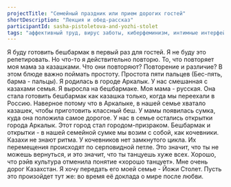 ```yaml
---
projectTitle: "Семейный праздник или прием дорогих гостей"
shortDescription: "Лекция и обед-рассказ"
participantId: sasha-pistoletova-and-yozhi-stolet
tags: "аффективный труд, вирус заботы, киберфеминизм, интимные интерфейсы, отравление, практики самих себя, террор родства"
---
```

Я буду готовить бешбармак в первый раз для гостей. Я не буду это репетировать. Но что-то я действительно повторю. То, что повторяет моя мама за казашками. Что они повторяют? Повторение и различие? В этом блюде важно поймать простоту. Простота пяти пальцев (Бес-пять, барма - пальцы). Я родилась в городе Аркалык. У нас смешанная с казахами семья. Я выросла на бешбармаке. Моя мама - русская. Она стала готовить бешбармак как казашка только, когда мы переехали в Россию. Наверное потому что в Аркалыке, в нашей семье хватало казашек, чтобы приготовить классный беш.  У мамы появилась сумка, куда она положила самое дорогое. У нас в семье остались открытки города Аркалык. Этот город стал городом-призраком. Бешбармак и открытки - в нашей семейной
сумке мы возим с собой, как кочевники. Казахи не знают ритма. У кочевников нет замкнутого цикла. Их перемещения происходят по серповидной петле. Это значит, что ты не можешь вернуться, и это значит, что ты танцуешь хуже всех. Хорошо, что рэйв культура отменила понятие «хорошо танцует». Мне очень дорог Казахстан. Я хочу передать его моей семье - Йожи Столет. Пусть это произойдет тут же: во время её доклада о мире после любви.
